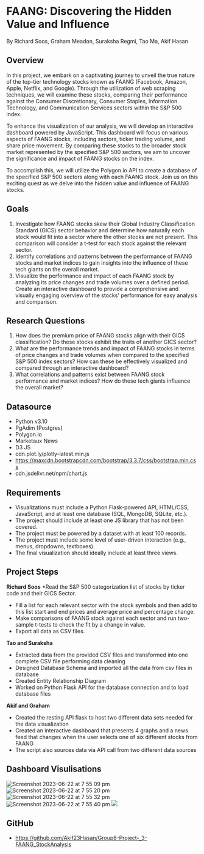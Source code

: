 # FAANG: Discovering the Hidden Value and Influence
By Richard Soos, Graham Meadon, Suraksha Regmi, Tao Ma, Akif Hasan

## Overview
In this project, we embark on a captivating journey to unveil the true nature of the top-tier technology stocks known as FAANG (Facebook, Amazon, Apple, Netflix, and Google). Through the utilization of web scraping techniques, we will examine these stocks, comparing their performance against the Consumer Discretionary, Consumer Staples, Information Technology, and Communication Services sectors within the S&P 500 index.

To enhance the visualization of our analysis, we will develop an interactive dashboard powered by JavaScript. This dashboard will focus on various aspects of FAANG stocks, including sectors, ticker trading volume, and share price movement. By comparing these stocks to the broader stock market represented by the specified S&P 500 sectors, we aim to uncover the significance and impact of FAANG stocks on the index.

To accomplish this, we will utilize the Polygon.io API to create a database of the specified S&P 500 sectors along with each FAANG stock. Join us on this exciting quest as we delve into the hidden value and influence of FAANG stocks.

## Goals
1) Investigate how FAANG stocks skew their Global Industry Classification Standard (GICS) sector behavior and determine how naturally each stock would fit into a sector where the other stocks are not present. This comparison will consider a t-test for each stock against the relevant sector.
2) Identify correlations and patterns between the performance of FAANG stocks and market indices to gain insights into the influence of these tech giants on the overall market.
3) Visualize the performance and impact of each FAANG stock by analyzing its price changes and trade volumes over a defined period. Create an interactive dashboard to provide a comprehensive and visually engaging overview of the stocks' performance for easy analysis and comparison.

## Research Questions
1) How does the premium price of FAANG stocks align with their GICS classification? Do these stocks exhibit the traits of another GICS sector?
2) What are the performance trends and impact of FAANG stocks in terms of price changes and trade volumes when compared to the specified S&P 500 index sectors? How can these be effectively visualized and compared through an interactive dashboard?
3) What correlations and patterns exist between FAANG stock performance and market indices? How do these tech giants influence the overall market?

## Datasource
* Python v3.10
* PgAdim (Postgres)
* Polygon.io
* Marketaux News
* D3 JS
* cdn.plot.ly/plotly-latest.min.js
* https://maxcdn.bootstrapcdn.com/bootstrap/3.3.7/css/bootstrap.min.css
* cdn.jsdelivr.net/npm/chart.js

  
## Requirements
* Visualizations must include a Python Flask-powered API, HTML/CSS, JavaScript, and at least one database (SQL, MongoDB, SQLite, etc.).
* The project should include at least one JS library that has not been covered.
* The project must be powered by a dataset with at least 100 records.
* The project must include some level of user-driven interaction (e.g., menus, dropdowns, textboxes).
* The final visualization should ideally include at least three views.

## Project Steps
**Richard Soos**
*Read the S&P 500 categorization list of stocks by ticker code and their GICS Sector.
* Fill a list for each relevant sector with the stock symbols and then add to this list start and end prices and average price and percentage change.
* Make comparisons of FAANG stock against each sector and run two-sample t-tests to check the fit by a change in value.
* Export all data as CSV files.

**Tao and Suraksha**
* Extracted data from the provided CSV files and transformed into one complete CSV file performing data cleaning
* Designed Database Schema and imported all the data from csv files in database
* Created Entity Relationship Diagram
* Worked on Python Flask API for the database connection and to load database files 

**Akif and Graham**
* Created the resting API flask to host two different data sets needed for the data visualization
* Created an interactive dashboard that presents 4 graphs and a news feed that changes when the user selects one of six different stocks from FAANG
* The script also sources data via API call from two different data sources 

## Dashboard Visulisations
![Screenshot 2023-06-22 at 7 55 09 pm](https://github.com/Akif23Hasan/Group8-Project-_3-FAANG_StockAnalysis/assets/123386740/8f0b9fa7-239a-4a2b-b8ee-98f9108cdf9a)
![Screenshot 2023-06-22 at 7 55 20 pm](https://github.com/Akif23Hasan/Group8-Project-_3-FAANG_StockAnalysis/assets/123386740/96763c4e-316e-4f7e-9e8f-8c0fdaa4650f)
![Screenshot 2023-06-22 at 7 55 32 pm](https://github.com/Akif23Hasan/Group8-Project-_3-FAANG_StockAnalysis/assets/123386740/b1ace9d7-be63-4764-8b76-f4d1578168cf)
![Screenshot 2023-06-22 at 7 55 40 pm](https://github.com/Akif23Hasan/Group8-Project-_3-FAANG_StockAnalysis/assets/123386740/d9dc380e-a4ab-42ee-8399-a0aa39b563bc)
![](https://github.com/Akif23Hasan/Group8-Project-_3-FAANG_StockAnalysis/blob/main/Dashboard%20Visualizations/DashboardDemonstration%20.gif)

## GitHub
* https://github.com/Akif23Hasan/Group8-Project-_3-FAANG_StockAnalysis
